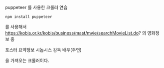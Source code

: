 puppeteer 를 사용한 크롤러 연습

```
npm install puppeteer
```

를 사용해서 https://kobis.or.kr/kobis/business/mast/mvie/searchMovieList.do? 의 영화정보 중

포스터
요약정보
시놉시스
감독
배우(주연)

을 가져오는 크롤러이다.
